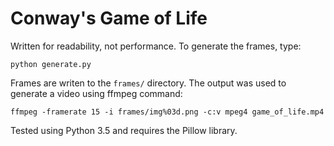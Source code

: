 Conway's Game of Life
=====================

Written for readability, not performance. To generate the frames, type:

    python generate.py

Frames are writen to the `frames/` directory. The output was used to generate a video using
ffmpeg command:

    ffmpeg -framerate 15 -i frames/img%03d.png -c:v mpeg4 game_of_life.mp4

Tested using Python 3.5 and requires the Pillow library.